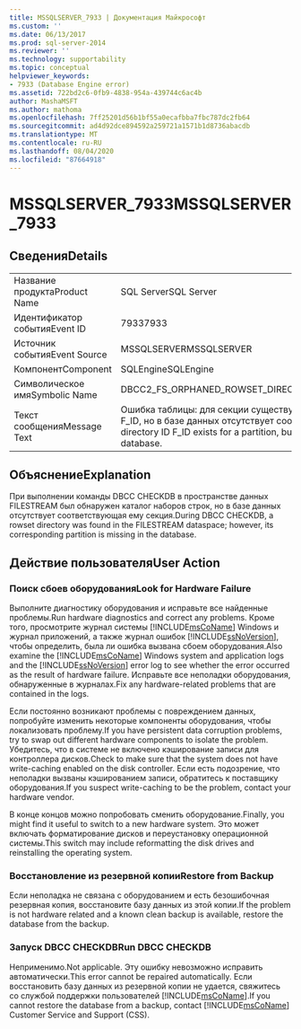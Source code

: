 ```yaml
---
title: MSSQLSERVER_7933 | Документация Майкрософт
ms.custom: ''
ms.date: 06/13/2017
ms.prod: sql-server-2014
ms.reviewer: ''
ms.technology: supportability
ms.topic: conceptual
helpviewer_keywords:
- 7933 (Database Engine error)
ms.assetid: 722bd2c6-0fb9-4838-954a-439744c6ac4b
author: MashaMSFT
ms.author: mathoma
ms.openlocfilehash: 7ff25201d56b1bf55a0ecafbba7fbc787dc2fb64
ms.sourcegitcommit: ad4d92dce894592a259721a1571b1d8736abacdb
ms.translationtype: MT
ms.contentlocale: ru-RU
ms.lasthandoff: 08/04/2020
ms.locfileid: "87664918"
---
```

# <a name="mssqlserver_7933"></a><span data-ttu-id="b2155-102">MSSQLSERVER_7933</span><span class="sxs-lookup"><span data-stu-id="b2155-102">MSSQLSERVER_7933</span></span>
    
## <a name="details"></a><span data-ttu-id="b2155-103">Сведения</span><span class="sxs-lookup"><span data-stu-id="b2155-103">Details</span></span>  
  
|||  
|-|-|  
|<span data-ttu-id="b2155-104">Название продукта</span><span class="sxs-lookup"><span data-stu-id="b2155-104">Product Name</span></span>|<span data-ttu-id="b2155-105">SQL Server</span><span class="sxs-lookup"><span data-stu-id="b2155-105">SQL Server</span></span>|  
|<span data-ttu-id="b2155-106">Идентификатор события</span><span class="sxs-lookup"><span data-stu-id="b2155-106">Event ID</span></span>|<span data-ttu-id="b2155-107">7933</span><span class="sxs-lookup"><span data-stu-id="b2155-107">7933</span></span>|  
|<span data-ttu-id="b2155-108">Источник события</span><span class="sxs-lookup"><span data-stu-id="b2155-108">Event Source</span></span>|<span data-ttu-id="b2155-109">MSSQLSERVER</span><span class="sxs-lookup"><span data-stu-id="b2155-109">MSSQLSERVER</span></span>|  
|<span data-ttu-id="b2155-110">Компонент</span><span class="sxs-lookup"><span data-stu-id="b2155-110">Component</span></span>|<span data-ttu-id="b2155-111">SQLEngine</span><span class="sxs-lookup"><span data-stu-id="b2155-111">SQLEngine</span></span>|  
|<span data-ttu-id="b2155-112">Символическое имя</span><span class="sxs-lookup"><span data-stu-id="b2155-112">Symbolic Name</span></span>|<span data-ttu-id="b2155-113">DBCC2_FS_ORPHANED_ROWSET_DIRECTORY</span><span class="sxs-lookup"><span data-stu-id="b2155-113">DBCC2_FS_ORPHANED_ROWSET_DIRECTORY</span></span>|  
|<span data-ttu-id="b2155-114">Текст сообщения</span><span class="sxs-lookup"><span data-stu-id="b2155-114">Message Text</span></span>|<span data-ttu-id="b2155-115">Ошибка таблицы: для секции существует каталог файловых потоков с идентификатором F_ID, но в базе данных отсутствует соответствующая секция.</span><span class="sxs-lookup"><span data-stu-id="b2155-115">Table error: A Filestream directory ID F_ID exists for a partition, but the corresponding partition does not exist in the database.</span></span>|  
  
## <a name="explanation"></a><span data-ttu-id="b2155-116">Объяснение</span><span class="sxs-lookup"><span data-stu-id="b2155-116">Explanation</span></span>  
 <span data-ttu-id="b2155-117">При выполнении команды DBCC CHECKDB в пространстве данных FILESTREAM был обнаружен каталог наборов строк, но в базе данных отсутствует соответствующая ему секция.</span><span class="sxs-lookup"><span data-stu-id="b2155-117">During DBCC CHECKDB, a rowset directory was found in the FILESTREAM dataspace; however, its corresponding partition is missing in the database.</span></span>  
  
## <a name="user-action"></a><span data-ttu-id="b2155-118">Действие пользователя</span><span class="sxs-lookup"><span data-stu-id="b2155-118">User Action</span></span>  
  
### <a name="look-for-hardware-failure"></a><span data-ttu-id="b2155-119">Поиск сбоев оборудования</span><span class="sxs-lookup"><span data-stu-id="b2155-119">Look for Hardware Failure</span></span>  
 <span data-ttu-id="b2155-120">Выполните диагностику оборудования и исправьте все найденные проблемы.</span><span class="sxs-lookup"><span data-stu-id="b2155-120">Run hardware diagnostics and correct any problems.</span></span> <span data-ttu-id="b2155-121">Кроме того, просмотрите журнал системы [!INCLUDE[msCoName](../../includes/msconame-md.md)] Windows и журнал приложений, а также журнал ошибок [!INCLUDE[ssNoVersion](../../includes/ssnoversion-md.md)], чтобы определить, была ли ошибка вызвана сбоем оборудования.</span><span class="sxs-lookup"><span data-stu-id="b2155-121">Also examine the [!INCLUDE[msCoName](../../includes/msconame-md.md)] Windows system and application logs and the [!INCLUDE[ssNoVersion](../../includes/ssnoversion-md.md)] error log to see whether the error occurred as the result of hardware failure.</span></span> <span data-ttu-id="b2155-122">Исправьте все неполадки оборудования, обнаруженные в журналах.</span><span class="sxs-lookup"><span data-stu-id="b2155-122">Fix any hardware-related problems that are contained in the logs.</span></span>  
  
 <span data-ttu-id="b2155-123">Если постоянно возникают проблемы с повреждением данных, попробуйте изменить некоторые компоненты оборудования, чтобы локализовать проблему.</span><span class="sxs-lookup"><span data-stu-id="b2155-123">If you have persistent data corruption problems, try to swap out different hardware components to isolate the problem.</span></span> <span data-ttu-id="b2155-124">Убедитесь, что в системе не включено кэширование записи для контроллера дисков.</span><span class="sxs-lookup"><span data-stu-id="b2155-124">Check to make sure that the system does not have write-caching enabled on the disk controller.</span></span> <span data-ttu-id="b2155-125">Если есть подозрение, что неполадки вызваны кэшированием записи, обратитесь к поставщику оборудования.</span><span class="sxs-lookup"><span data-stu-id="b2155-125">If you suspect write-caching to be the problem, contact your hardware vendor.</span></span>  
  
 <span data-ttu-id="b2155-126">В конце концов можно попробовать сменить оборудование.</span><span class="sxs-lookup"><span data-stu-id="b2155-126">Finally, you might find it useful to switch to a new hardware system.</span></span> <span data-ttu-id="b2155-127">Это может включать форматирование дисков и переустановку операционной системы.</span><span class="sxs-lookup"><span data-stu-id="b2155-127">This switch may include reformatting the disk drives and reinstalling the operating system.</span></span>  
  
### <a name="restore-from-backup"></a><span data-ttu-id="b2155-128">Восстановление из резервной копии</span><span class="sxs-lookup"><span data-stu-id="b2155-128">Restore from Backup</span></span>  
 <span data-ttu-id="b2155-129">Если неполадка не связана с оборудованием и есть безошибочная резервная копия, восстановите базу данных из этой копии.</span><span class="sxs-lookup"><span data-stu-id="b2155-129">If the problem is not hardware related and a known clean backup is available, restore the database from the backup.</span></span>  
  
### <a name="run-dbcc-checkdb"></a><span data-ttu-id="b2155-130">Запуск DBCC CHECKDB</span><span class="sxs-lookup"><span data-stu-id="b2155-130">Run DBCC CHECKDB</span></span>  
 <span data-ttu-id="b2155-131">Неприменимо.</span><span class="sxs-lookup"><span data-stu-id="b2155-131">Not applicable.</span></span> <span data-ttu-id="b2155-132">Эту ошибку невозможно исправить автоматически.</span><span class="sxs-lookup"><span data-stu-id="b2155-132">This error cannot be repaired automatically.</span></span> <span data-ttu-id="b2155-133">Если восстановить базу данных из резервной копии не удается, свяжитесь со службой поддержки пользователей [!INCLUDE[msCoName](../../includes/msconame-md.md)].</span><span class="sxs-lookup"><span data-stu-id="b2155-133">If you cannot restore the database from a backup, contact [!INCLUDE[msCoName](../../includes/msconame-md.md)] Customer Service and Support (CSS).</span></span>  
  
  

